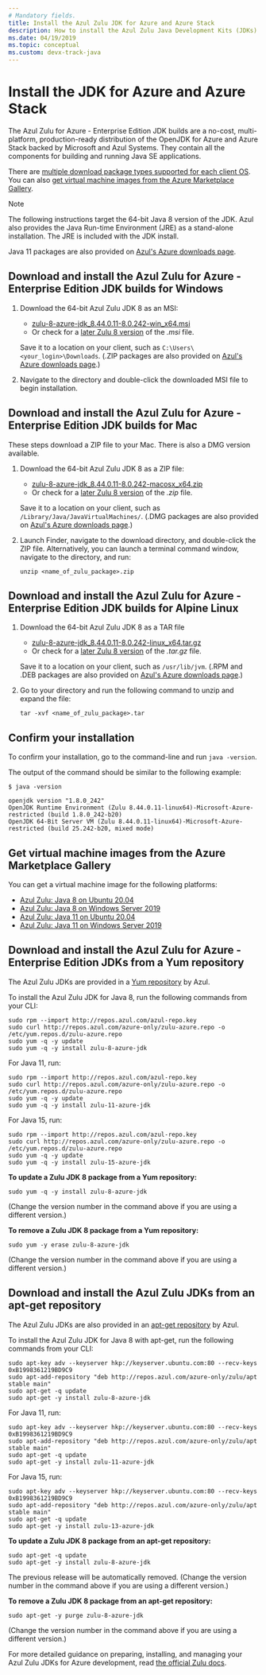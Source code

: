 ```yaml
---
# Mandatory fields.
title: Install the Azul Zulu JDK for Azure and Azure Stack
description: How to install the Azul Zulu Java Development Kits (JDKs) for Azure development with Windows, Linux, and Mac
ms.date: 04/19/2019
ms.topic: conceptual
ms.custom: devx-track-java
---
```


# Install the JDK for Azure and Azure Stack

The Azul Zulu for Azure - Enterprise Edition JDK builds are a no-cost, multi-platform, production-ready distribution of the OpenJDK for Azure and Azure Stack backed by Microsoft and Azul Systems. They contain all the components for building and running Java SE applications.

There are [multiple download package types supported for each client OS](https://www.azul.com/downloads/azure-only/zulu/). You can also [get virtual machine images from the Azure Marketplace Gallery](#get-virtual-machine-images-from-the-azure-marketplace-gallery).

> [!NOTE]
> The following instructions target the 64-bit Java 8 version of the JDK. Azul also provides the Java Run-time Environment (JRE) as a stand-alone installation. The JRE is included with the JDK install.
>
> Java 11 packages are also provided on [Azul's Azure downloads page](https://www.azul.com/downloads/azure-only/zulu/).

## Download and install the Azul Zulu for Azure - Enterprise Edition JDK builds for Windows

1. Download the 64-bit Azul Zulu JDK 8 as an MSI:

   * [zulu-8-azure-jdk_8.44.0.11-8.0.242-win_x64.msi](http://repos.azul.com/azure-only/zulu/packages/zulu-8/8u242/zulu-8-azure-jdk_8.44.0.11-8.0.242-win_x64.msi)
   * Or check for a [later Zulu 8 version](http://repos.azul.com/azure-only/zulu/packages/zulu-8) of the *.msi* file.

   Save it to a location on your client, such as `C:\Users\<your_login>\Downloads`. (.ZIP packages are also provided on [Azul's Azure downloads page](https://www.azul.com/downloads/azure-only/zulu/).)

2. Navigate to the directory and double-click the downloaded MSI file to begin installation.

## Download and install the Azul Zulu for Azure - Enterprise Edition JDK builds for Mac

These steps download a ZIP file to your Mac. There is also a DMG version available.

1. Download the 64-bit Azul Zulu JDK 8 as a ZIP file:

   * [zulu-8-azure-jdk_8.44.0.11-8.0.242-macosx_x64.zip](http://repos.azul.com/azure-only/zulu/packages/zulu-8/8u242/zulu-8-azure-jdk_8.44.0.11-8.0.242-macosx_x64.zip)
   * Or check for a [later Zulu 8 version](http://repos.azul.com/azure-only/zulu/packages/zulu-8) of the *.zip* file.

   Save it to a location on your client, such as `/Library/Java/JavaVirtualMachines/`. (.DMG packages are also provided on [Azul's Azure downloads page](https://www.azul.com/downloads/azure-only/zulu/).)

2. Launch Finder, navigate to the download directory, and double-click the ZIP file. Alternatively, you can launch a terminal command window, navigate to the directory, and run:

    ```cli
    unzip <name_of_zulu_package>.zip
    ```

## Download and install the Azul Zulu for Azure - Enterprise Edition JDK builds for Alpine Linux

1. Download the 64-bit Azul Zulu JDK 8 as a TAR file

   * [zulu-8-azure-jdk_8.44.0.11-8.0.242-linux_x64.tar.gz](http://repos.azul.com/azure-only/zulu/packages/zulu-8/8u242/zulu-8-azure-jdk_8.44.0.11-8.0.242-linux_x64.tar.gz)
   * Or check for a [later Zulu 8 version](https://repos.azul.com/azure-only/zulu/packages/zulu-8) of the *.tar.gz* file.

   Save it to a location on your client, such as `/usr/lib/jvm`. (.RPM and .DEB packages are also provided on [Azul's Azure downloads page](https://www.azul.com/downloads/azure-only/zulu/).)

2. Go to your directory and run the following command to unzip and expand the file:

    ```cli
    tar -xvf <name_of_zulu_package>.tar
    ```

## Confirm your installation

To confirm your installation, go to the command-line and run `java -version`.

The output of the command should be similar to the following example:

```cli
$ java -version

openjdk version "1.8.0_242"
OpenJDK Runtime Environment (Zulu 8.44.0.11-linux64)-Microsoft-Azure-restricted (build 1.8.0_242-b20)
OpenJDK 64-Bit Server VM (Zulu 8.44.0.11-linux64)-Microsoft-Azure-restricted (build 25.242-b20, mixed mode)
```

## Get virtual machine images from the Azure Marketplace Gallery

You can get a virtual machine image for the following platforms:

* [Azul Zulu: Java 8 on Ubuntu 20.04](https://azuremarketplace.microsoft.com/marketplace/apps/azul.azul-zulu11-ubuntu-2004?tab=Overview)
* [Azul Zulu: Java 8 on Windows Server 2019](https://azuremarketplace.microsoft.com/marketplace/apps/azul.azul-zulu8-windows-2019)
* [Azul Zulu: Java 11 on Ubuntu 20.04](https://azuremarketplace.microsoft.com/marketplace/apps/azul.azul-zulu11-ubuntu-2004?tab=Overview)
* [Azul Zulu: Java 11 on Windows Server 2019](https://azuremarketplace.microsoft.com/marketplace/apps/azul.azul-zulu11-windows-2019)

## Download and install the Azul Zulu for Azure - Enterprise Edition JDKs from a Yum repository

The Azul Zulu JDKs are provided in a [Yum repository](https://repos.azul.com/azure-only/zulu-azure.repo) by Azul.

To install the Azul Zulu JDK for Java 8, run the following commands from your CLI:

```cli
sudo rpm --import http://repos.azul.com/azul-repo.key
sudo curl http://repos.azul.com/azure-only/zulu-azure.repo -o /etc/yum.repos.d/zulu-azure.repo
sudo yum -q -y update
sudo yum -q -y install zulu-8-azure-jdk
```

For Java 11, run:

```cli
sudo rpm --import http://repos.azul.com/azul-repo.key
sudo curl http://repos.azul.com/azure-only/zulu-azure.repo -o /etc/yum.repos.d/zulu-azure.repo
sudo yum -q -y update
sudo yum -q -y install zulu-11-azure-jdk
```

For Java 15, run:

```cli
sudo rpm --import http://repos.azul.com/azul-repo.key
sudo curl http://repos.azul.com/azure-only/zulu-azure.repo -o /etc/yum.repos.d/zulu-azure.repo
sudo yum -q -y update
sudo yum -q -y install zulu-15-azure-jdk
```

**To update a Zulu JDK 8 package from a Yum repository:**

```cli
sudo yum -q -y install zulu-8-azure-jdk
```

(Change the version number in the command above if you are using a different version.)

**To remove a Zulu JDK 8 package from a Yum repository:**

```cli
sudo yum -y erase zulu-8-azure-jdk
```

(Change the version number in the command above if you are using a different version.)

## Download and install the Azul Zulu JDKs from an apt-get repository

The Azul Zulu JDKs are also provided in an [apt-get repository](https://repos.azul.com/azure-only/zulu/apt) by Azul.

To install the Azul Zulu JDK for Java 8 with apt-get, run the following commands from your CLI:

```cli
sudo apt-key adv --keyserver hkp://keyserver.ubuntu.com:80 --recv-keys 0xB1998361219BD9C9
sudo apt-add-repository "deb http://repos.azul.com/azure-only/zulu/apt stable main"
sudo apt-get -q update
sudo apt-get -y install zulu-8-azure-jdk
```

For Java 11, run:

```cli
sudo apt-key adv --keyserver hkp://keyserver.ubuntu.com:80 --recv-keys 0xB1998361219BD9C9
sudo apt-add-repository "deb http://repos.azul.com/azure-only/zulu/apt stable main"
sudo apt-get -q update
sudo apt-get -y install zulu-11-azure-jdk
```

For Java 15, run:

```cli
sudo apt-key adv --keyserver hkp://keyserver.ubuntu.com:80 --recv-keys 0xB1998361219BD9C9
sudo apt-add-repository "deb http://repos.azul.com/azure-only/zulu/apt stable main"
sudo apt-get -q update
sudo apt-get -y install zulu-13-azure-jdk
```

**To update a Zulu JDK 8 package from an apt-get repository:**

```cli
sudo apt-get -q update
sudo apt-get -y install zulu-8-azure-jdk
```

The previous release will be automatically removed.
(Change the version number in the command above if you are using a different version.)

**To remove a Zulu JDK 8 package from an apt-get repository:**

```cli
sudo apt-get -y purge zulu-8-azure-jdk
```

(Change the version number in the command above if you are using a different version.)

For more detailed guidance on preparing, installing, and managing your Azul Zulu JDKs for Azure development, read [the official Zulu docs](https://docs.azul.com/zulu/zuludocs/index.htm).
